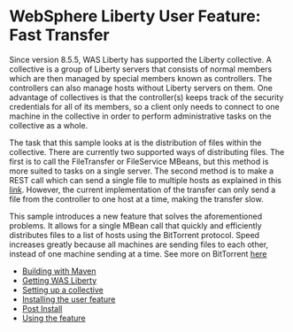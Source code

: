 # WebSphere Liberty User Feature: Fast Transfer

Since version 8.5.5, WAS Liberty has supported the Liberty collective. A collective is a group of Liberty servers that consists of normal members which are then managed by special members known as controllers. The controllers can also manage hosts without Liberty servers on them. One advantage of collectives is that the controller(s) keeps track of the security credentials for all of its members, so a client only needs to connect to one machine in the collective in order to perform administrative tasks on the collective as a whole. 

The task that this sample looks at is the distribution of files within the collective. There are currently two supported ways of distributing files. The first is to call the FileTransfer or FileService MBeans, but this method is more suited to tasks on a single server. The second method is to make a REST call which can send a single file to multiple hosts as explained in this [link](http://www-01.ibm.com/support/knowledgecenter/SSAW57_8.5.5/com.ibm.websphere.wlp.nd.doc/ae/twlp_collective_file_transfer_multihost.html?cp=SSAW57_8.5.5%2F1-3-11-0-3-2-17-1&lang=en). However, the current implementation of the transfer can only send a file from the controller to one host at a time, making the transfer slow.  

This sample introduces a new feature that solves the aforementioned problems. It allows for a single MBean call that quickly and efficiently distributes files to a list of hosts using the BitTorrent protocol. Speed increases greatly because all machines are sending files to each other, instead of one machine sending at a time. See more on BitTorrent [here](https://en.wikipedia.org/wiki/BitTorrent)

* [Building with Maven](docs/Building.md)
* [Getting WAS Liberty](docs/Liberty.md)
* [Setting up a collective](docs/Collective.md)
* [Installing the user feature](docs/Install.md)
* [Post Install](docs/PostInstall.md)
* [Using the feature](docs/Using.md)